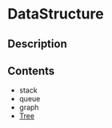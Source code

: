 # DataStructure

## Description

## Contents
- stack
- queue
- graph
- [Tree](https://github.com/JoongChangYang/Algorithm/blob/master/DataStructure/Tree.md)



